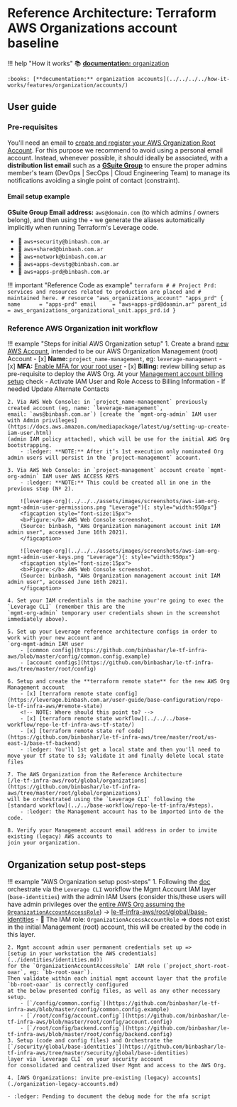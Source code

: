# Reference Architecture: Terraform AWS Organizations account baseline

!!! help "How it works"
    :books: [**documentation:** organization](../../../../how-it-works/features/organization/organization/)
    
    :books: [**documentation:** organization accounts](../../../../how-it-works/features/organization/accounts/)

## User guide

### Pre-requisites

You'll need an email to [create and register your AWS Organization Root Account](https://aws.amazon.com/premiumsupport/knowledge-center/create-and-activate-aws-account/).
For this purpose we recommend to avoid using a personal email account. 
Instead, whenever possible, it should ideally be associated, with a **distribution list email** such as a 
[**GSuite Group**](https://support.google.com/a/answer/2727156?hl=en) to ensure the proper admins member's team 
(DevOps | SecOps | Cloud Engineering Team) to manage its notifications avoiding a single point of contact (constraint).

#### Email setup example
**GSuite Group Email address:** `aws@domain.com` (to which admins / owners belong), and then using the `+` we generate
the aliases automatically implicitly when running Terraform's Leverage code.

* :e-mail: `aws+security@binbash.com.ar`
* :e-mail: `aws+shared@binbash.com.ar`
* :e-mail: `aws+network@binbash.com.ar`
* :e-mail: `aws+apps-devstg@binbash.com.ar`
* :e-mail: `aws+apps-prd@binbash.com.ar`

!!! important "Reference Code as example"
    ```terraform
    #
    # Project Prd: services and resources related to production are placed and
    #  maintained here.
    #
    resource "aws_organizations_account" "apps_prd" {
      name      = "apps-prd"
      email     = "aws+apps-prd@doamin.ar"
      parent_id = aws_organizations_organizational_unit.apps_prd.id
    }
    ```

### Reference AWS Organization init workflow

!!! example "Steps for initial AWS Organization setup"
    1. Create a brand [new AWS Account](https://aws.amazon.com/premiumsupport/knowledge-center/create-and-activate-aws-account/),
     intended to be our AWS Organization Management (root) Account
        - [x] **Name:** `project_name-management`, eg: `leverage-management`
        - [x] **MFA:** [Enable MFA for your root user](https://docs.aws.amazon.com/IAM/latest/UserGuide/id_root-user.html#id_root-user_manage_mfa)
        - [x] **Billing:** review billing setup as pre-requisite to deploy the AWS Org. 
          At your [Management account billing setup](https://console.aws.amazon.com/billing/home?#/account) 
          check
            - Activate IAM User and Role Access to Billing Information
            - If needed Update Alternate Contacts 

    2. Via AWS Web Console: in `project_name-management` previously created account (eg, name: `leverage-management`,
    email: `aws@binbash.com.ar`) [create the `mgmt-org-admin` IAM user with Admin privileges](https://docs.aws.amazon.com/mediapackage/latest/ug/setting-up-create-iam-user.html)
    (admin IAM policy attached), which will be use for the initial AWS Org bootstrapping.
        - :ledger: **NOTE:** After it’s 1st execution only nominated Org admin users will persist in the `project-management` account.

    3. Via AWS Web Console: in `project-management` account create `mgmt-org-admin` IAM user AWS ACCESS KEYS
        - :ledger: **NOTE:** This could be created all in one in the previous step (Nº 2).

        ![leverage-org](../../../assets/images/screenshots/aws-iam-org-mgmt-admin-user-permissions.png "Leverage"){: style="width:950px"}
        <figcaption style="font-size:15px">
        <b>Figure:</b> AWS Web Console screenshot.
        (Source: binbash, "AWs Organization management account init IAM admin user", accessed June 16th 2021).
        </figcaption>
    
        ![leverage-org](../../../assets/images/screenshots/aws-iam-org-mgmt-admin-user-keys.png "Leverage"){: style="width:950px"}
        <figcaption style="font-size:15px">
        <b>Figure:</b> AWS Web Console screenshot.
        (Source: binbash, "AWs Organization management account init IAM admin user", accessed June 16th 2021).
        </figcaption>

    4. Set your IAM credentials in the machine your're going to exec the `Leverage CLI` (remember this are the
    `mgmt-org-admin` temporary user credentials shown in the screenshot immediately above).

    5. Set up your Leverage reference architecture configs in order to work with your new account and 
    `org-mgmt-admin IAM user
        - [common config](https://github.com/binbashar/le-tf-infra-aws/blob/master/config/common.config.example)
        - [account configs](https://github.com/binbashar/le-tf-infra-aws/tree/master/root/config)

    6. Setup and create the **terraform remote state** for the new AWS Org Management account
        - [x] [terraform remote state config](https://leverage.binbash.com.ar/user-guide/base-configuration/repo-le-tf-infra-aws/#remote-state)
        <!-- NOTE: Where should this point to? -->
        - [x] [terraform remote state workflow](../../../base-workflow/repo-le-tf-infra-aws-tf-state/)
        - [x] [terraform remote state ref code](https://github.com/binbashar/le-tf-infra-aws/tree/master/root/us-east-1/base-tf-backend)
        - :ledger: You'll 1st get a local state and then you'll need to move your tf state to s3; validate it and finally delete local state files

    7. The AWS Organization from the Reference Architecture
    [/le-tf-infra-aws/root/global/organizations](https://github.com/binbashar/le-tf-infra-aws/tree/master/root/global/organizations)
    will be orchestrated using the `Leverage CLI` following the
    [standard workflow](../../base-workflow/repo-le-tf-infra/#steps).
        - :ledger: the Management account has to be imported into de the code.

    8. Verify your Management account email address in order to invite existing (legacy) AWS accounts to 
    join your organization.

## Organization setup post-steps

!!! example "AWS Organization setup post-steps"
    1. Following the [doc](../identities/identities.md) orchestrate vía the `Leverage CLI` workflow the Mgmt
    Account IAM layer (`base-identities`) with the admin IAM Users (consider this/these users will have admin privileges over the
    [entire AWS Org assuming the `OrganizationAccountAccessRole`](https://docs.aws.amazon.com/organizations/latest/userguide/orgs_manage_accounts_access.html))
    -> [le-tf-infra-aws/root/global/base-identities](https://github.com/binbashar/le-tf-infra-aws/tree/master/root/global/base-identities)
        - :ledger: The IAM role: `OrganizationAccessAccountRole` => does not exist in the initial Management (root)
    account, this will be created by the code in this layer.

    2. Mgmt account admin user permanent credentials set up => 
    [setup in your workstation the AWS credentials](../identities/identities.md))
    for the `OrganizationAccountAccessRole` IAM role (`project_short-root-oaar`, eg: `bb-root-oaar`).
    Then validate within each initial mgmt account layer that the profile `bb-root-oaar` is correctly configured 
    at the below presented config files, as well as any other necessary setup.
        - [`/config/common.config`](https://github.com/binbashar/le-tf-infra-aws/blob/master/config/common.config.example) 
        - [`/root/config/account.config`](https://github.com/binbashar/le-tf-infra-aws/blob/master/root/config/account.config)
        - [`/root/config/backend.config`](https://github.com/binbashar/le-tf-infra-aws/blob/master/root/config/backend.config)
    3. Setup (code and config files) and Orchestrate the
    [`/security/global/base-identities`](https://github.com/binbashar/le-tf-infra-aws/tree/master/security/global/base-identities)
    layer via `Leverage CLI` on your security account
    for consolidated and centralized User Mgmt and access to the AWS Org.    
    
    4. [AWS Organizations: invite pre-existing (legacy) accounts](./organization-legacy-accounts.md)

    - :ledger: Pending to document the debug mode for the mfa script

